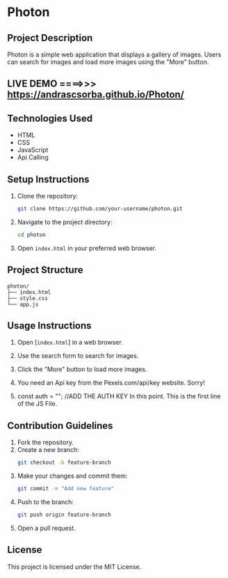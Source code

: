 
# Photon

## Project Description
Photon is a simple web application that displays a gallery of images. Users can search for images and load more images using the "More" button.

## LIVE DEMO ====>>> https://andrascsorba.github.io/Photon/

## Technologies Used
- HTML
- CSS
- JavaScript
- Api Calling

## Setup Instructions
1. Clone the repository:
   ```sh
   git clone https://github.com/your-username/photon.git
   ```
2. Navigate to the project directory:
   ```sh
   cd photon
   ```
3. Open `index.html` in your preferred web browser.

## Project Structure
```
photon/
├── index.html
├── style.css
└── app.js
```


## Usage Instructions
1. Open [`index.html`] in a web browser.
2. Use the search form to search for images.
3. Click the "More" button to load more images.
4. You need an Api key from the Pexels.com/api/key website. Sorry!
   
6. const auth = ""; //ADD THE AUTH KEY
In this point. This is the first line of the JS File.

## Contribution Guidelines
1. Fork the repository.
2. Create a new branch:
   ```sh
   git checkout -b feature-branch
   ```
3. Make your changes and commit them:
   ```sh
   git commit -m "Add new feature"
   ```
4. Push to the branch:
   ```sh
   git push origin feature-branch
   ```
5. Open a pull request.

## License
This project is licensed under the MIT License.
